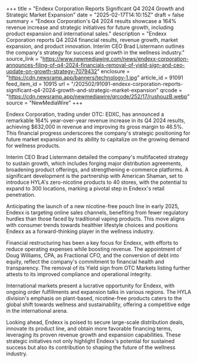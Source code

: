 +++
title = "Endexx Corporation Reports Significant Q4 2024 Growth and Strategic Market Expansion"
date = "2025-02-17T14:10:15Z"
draft = false
summary = "Endexx Corporation's Q4 2024 results showcase a 164% revenue increase and strategic initiatives for future growth, including product expansion and international sales."
description = "Endexx Corporation reports Q4 2024 financial results, revenue growth, market expansion, and product innovation. Interim CEO Brad Listermann outlines the company's strategy for success and growth in the wellness industry."
source_link = "https://www.newmediawire.com/news/endexx-corporation-announces-filing-of-q4-2024-financials-removal-of-yield-sign-and-ceo-update-on-growth-strategy-7079432"
enclosure = "https://cdn.newsramp.app/banners/technology-1.jpg"
article_id = 91091
feed_item_id = 10915
url = "/202502/91091-endexx-corporation-reports-significant-q4-2024-growth-and-strategic-market-expansion"
qrcode = "https://cdn.newsramp.app/newmediawire/qrcode/252/17/rushouzB.webp"
source = "NewMediaWire"
+++

<p>Endexx Corporation, trading under OTC: EDXC, has announced a remarkable 164% year-over-year revenue increase in its Q4 2024 results, achieving $632,000 in revenue and improving its gross margin to 46.5%. This financial progress underscores the company's strategic positioning for future market expansion and its ability to capitalize on the growing demand for wellness products.</p><p>Interim CEO Brad Listermann detailed the company's multifaceted strategy to sustain growth, which includes forging major distribution agreements, broadening product offerings, and strengthening e-commerce platforms. A significant development is the partnership with American Shaman, set to introduce HYLA's zero-nicotine products to 40 stores, with the potential to expand to 300 locations, marking a pivotal step in Endexx's retail penetration.</p><p>Anticipating the launch of a new nicotine-free pouch line in early 2025, Endexx is targeting online sales channels, benefiting from fewer regulatory hurdles than those faced by traditional vaping products. This move aligns with consumer trends towards healthier lifestyle choices and positions Endexx as a forward-thinking player in the wellness industry.</p><p>Financial restructuring has been a key focus for Endexx, with efforts to reduce operating expenses while boosting revenue. The appointment of Doug Williams, CPA, as Fractional CFO, and the conversion of debt into equity, reflect the company's commitment to financial health and transparency. The removal of its Yield sign from OTC Markets listing further attests to its improved compliance and operational integrity.</p><p>International markets present a lucrative opportunity for Endexx, with ongoing order fulfillments and expansion talks in various regions. The HYLA division's emphasis on plant-based, nicotine-free products caters to the global shift towards wellness and sustainability, offering a competitive edge in the international arena.</p><p>Looking ahead, Endexx is poised to secure large-scale distribution deals, innovate its product line, and obtain more favorable financing terms, leveraging its proven revenue growth and expansion capabilities. These strategic initiatives not only highlight Endexx's potential for sustained success but also its contribution to shaping the future of the wellness industry.</p>